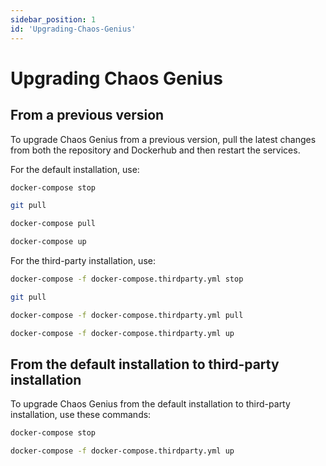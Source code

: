 ```yaml
---
sidebar_position: 1
id: 'Upgrading-Chaos-Genius'
---
```


# Upgrading Chaos Genius

## From a previous version

To upgrade Chaos Genius from a previous version, pull the latest changes from both the repository and Dockerhub and then restart the services.

For the default installation, use:
```bash
docker-compose stop

git pull

docker-compose pull

docker-compose up
```

For the third-party installation, use:
```bash
docker-compose -f docker-compose.thirdparty.yml stop

git pull

docker-compose -f docker-compose.thirdparty.yml pull

docker-compose -f docker-compose.thirdparty.yml up
```

## From the default installation to third-party installation

To upgrade Chaos Genius from the default installation to third-party installation, use these commands:
```bash
docker-compose stop

docker-compose -f docker-compose.thirdparty.yml up
```
